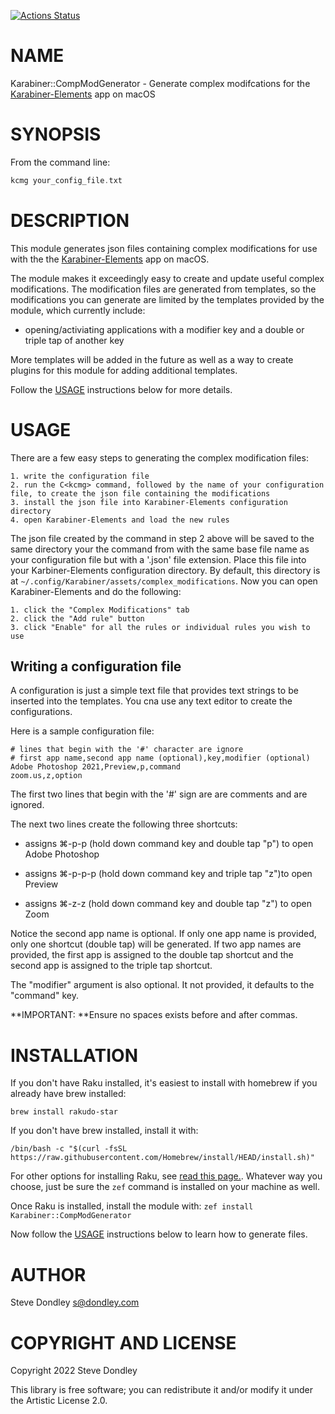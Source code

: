 [![Actions Status](https://github.com/sdondley/Karabiner-CompModGenerator/workflows/test/badge.svg)](https://github.com/sdondley/Karabiner-CompModGenerator/actions)

NAME
====

Karabiner::CompModGenerator - Generate complex modifcations for the [Karabiner-Elements](https://karabiner-elements.pqrs.org) app on macOS

SYNOPSIS
========

From the command line:

```raku
kcmg your_config_file.txt
```

DESCRIPTION
===========

This module generates json files containing complex modifications for use with the the [Karabiner-Elements](https://karabiner-elements.pqrs.org) app on macOS.

The module makes it exceedingly easy to create and update useful complex modifications. The modification files are generated from templates, so the modifications you can generate are limited by the templates provided by the module, which currently include:

* opening/activiating applications with a modifier key and a double or triple tap of another key

More templates will be added in the future as well as a way to create plugins for this module for adding additional templates.

Follow the [USAGE](USAGE) instructions below for more details.

USAGE
=====

There are a few easy steps to generating the complex modification files:

    1. write the configuration file
    2. run the C<kcmg> command, followed by the name of your configuration
    file, to create the json file containing the modifications
    3. install the json file into Karabiner-Elements configuration directory
    4. open Karabiner-Elements and load the new rules

The json file created by the command in step 2 above will be saved to the same directory your the command from with the same base file name as your configuration file but with a '.json' file extension. Place this file into your Karbiner-Elements configuration directory. By default, this directory is at `~/.config/Karabiner/assets/complex_modifications`. Now you can open Karabiner-Elements and do the following:

    1. click the "Complex Modifications" tab
    2. click the "Add rule" button
    3. click "Enable" for all the rules or individual rules you wish to use

Writing a configuration file
----------------------------

A configuration is just a simple text file that provides text strings to be inserted into the templates. You cna use any text editor to create the configurations.

Here is a sample configuration file:

    # lines that begin with the '#' character are ignore
    # first app name,second app name (optional),key,modifier (optional)
    Adobe Photoshop 2021,Preview,p,command
    zoom.us,z,option

The first two lines that begin with the '#' sign are are comments and are ignored.

The next two lines create the following three shortcuts:

  * assigns ⌘-p-p (hold down command key and double tap "p") to open Adobe Photoshop

  * assigns ⌘-p-p-p (hold down command key and triple tap "z")to open Preview

  * assigns ⌘-z-z (hold down command key and double tap "z") to open Zoom

Notice the second app name is optional. If only one app name is provided, only one shortcut (double tap) will be generated. If two app names are provided, the first app is assigned to the double tap shortcut and the second app is assigned to the triple tap shortcut.

The "modifier" argument is also optional. It not provided, it defaults to the "command" key.

**IMPORTANT: **Ensure no spaces exists before and after commas.

INSTALLATION
============

If you don't have Raku installed, it's easiest to install with homebrew if you already have brew installed:

`brew install rakudo-star`

If you don't have brew installed, install it with:

`/bin/bash -c "$(curl -fsSL https://raw.githubusercontent.com/Homebrew/install/HEAD/install.sh)"`

For other options for installing Raku, see [read this page.](https://course.raku.org/essentials/how-to-install-rakudo/). Whatever way you choose, just be sure the `zef` command is installed on your machine as well.

Once Raku is installed, install the module with: `zef install Karabiner::CompModGenerator`

Now follow the [USAGE](USAGE) instructions below to learn how to generate files.

AUTHOR
======

Steve Dondley <s@dondley.com>

COPYRIGHT AND LICENSE
=====================

Copyright 2022 Steve Dondley

This library is free software; you can redistribute it and/or modify it under the Artistic License 2.0.

